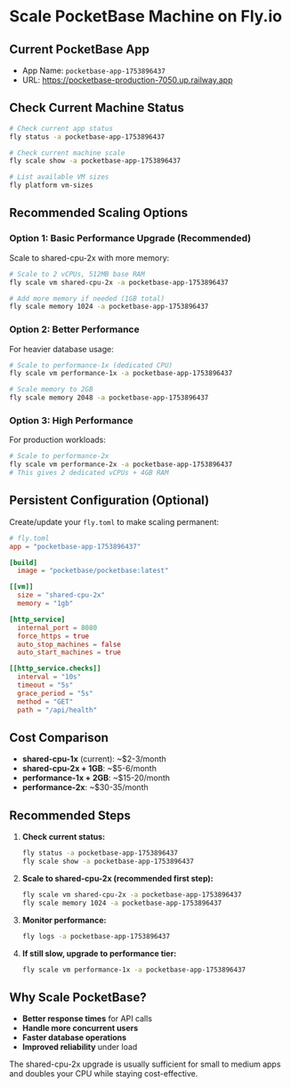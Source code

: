 # Scale PocketBase Machine on Fly.io

## Current PocketBase App
- App Name: `pocketbase-app-1753896437`
- URL: https://pocketbase-production-7050.up.railway.app

## Check Current Machine Status

```bash
# Check current app status
fly status -a pocketbase-app-1753896437

# Check current machine scale
fly scale show -a pocketbase-app-1753896437

# List available VM sizes
fly platform vm-sizes
```

## Recommended Scaling Options

### Option 1: Basic Performance Upgrade (Recommended)
Scale to shared-cpu-2x with more memory:

```bash
# Scale to 2 vCPUs, 512MB base RAM
fly scale vm shared-cpu-2x -a pocketbase-app-1753896437

# Add more memory if needed (1GB total)
fly scale memory 1024 -a pocketbase-app-1753896437
```

### Option 2: Better Performance 
For heavier database usage:

```bash
# Scale to performance-1x (dedicated CPU)
fly scale vm performance-1x -a pocketbase-app-1753896437

# Scale memory to 2GB
fly scale memory 2048 -a pocketbase-app-1753896437
```

### Option 3: High Performance
For production workloads:

```bash
# Scale to performance-2x
fly scale vm performance-2x -a pocketbase-app-1753896437
# This gives 2 dedicated vCPUs + 4GB RAM
```

## Persistent Configuration (Optional)

Create/update your `fly.toml` to make scaling permanent:

```toml
# fly.toml
app = "pocketbase-app-1753896437"

[build]
  image = "pocketbase/pocketbase:latest"

[[vm]]
  size = "shared-cpu-2x"
  memory = "1gb"

[http_service]
  internal_port = 8080
  force_https = true
  auto_stop_machines = false
  auto_start_machines = true

[[http_service.checks]]
  interval = "10s"
  timeout = "5s"
  grace_period = "5s"
  method = "GET"
  path = "/api/health"
```

## Cost Comparison

- **shared-cpu-1x** (current): ~$2-3/month
- **shared-cpu-2x + 1GB**: ~$5-6/month  
- **performance-1x + 2GB**: ~$15-20/month
- **performance-2x**: ~$30-35/month

## Recommended Steps

1. **Check current status:**
   ```bash
   fly status -a pocketbase-app-1753896437
   fly scale show -a pocketbase-app-1753896437
   ```

2. **Scale to shared-cpu-2x (recommended first step):**
   ```bash
   fly scale vm shared-cpu-2x -a pocketbase-app-1753896437
   fly scale memory 1024 -a pocketbase-app-1753896437
   ```

3. **Monitor performance:**
   ```bash
   fly logs -a pocketbase-app-1753896437
   ```

4. **If still slow, upgrade to performance tier:**
   ```bash
   fly scale vm performance-1x -a pocketbase-app-1753896437
   ```

## Why Scale PocketBase?

- **Better response times** for API calls
- **Handle more concurrent users**
- **Faster database operations**
- **Improved reliability** under load

The shared-cpu-2x upgrade is usually sufficient for small to medium apps and doubles your CPU while staying cost-effective.
